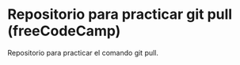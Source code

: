 # Repositorio para practicar git pull (freeCodeCamp)
Repositorio para practicar el comando git pull.
